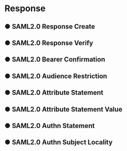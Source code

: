 # Response

## ● SAML2.0 Response Create

## ● SAML2.0 Response Verify

## ● SAML2.0 Bearer Confirmation

## ● SAML2.0 Audience Restriction

## ● SAML2.0 Attribute Statement

## ● SAML2.0 Attribute Statement Value

## ● SAML2.0 Authn Statement

## ● SAML2.0 Authn Subject Locality

